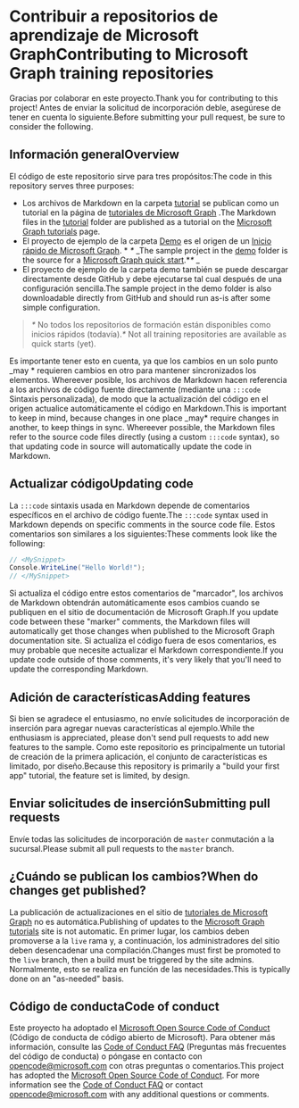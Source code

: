 # <a name="contributing-to-microsoft-graph-training-repositories"></a><span data-ttu-id="a56a9-101">Contribuir a repositorios de aprendizaje de Microsoft Graph</span><span class="sxs-lookup"><span data-stu-id="a56a9-101">Contributing to Microsoft Graph training repositories</span></span>

<span data-ttu-id="a56a9-102">Gracias por colaborar en este proyecto.</span><span class="sxs-lookup"><span data-stu-id="a56a9-102">Thank you for contributing to this project!</span></span> <span data-ttu-id="a56a9-103">Antes de enviar la solicitud de incorporación deble, asegúrese de tener en cuenta lo siguiente.</span><span class="sxs-lookup"><span data-stu-id="a56a9-103">Before submitting your pull request, be sure to consider the following.</span></span>

## <a name="overview"></a><span data-ttu-id="a56a9-104">Información general</span><span class="sxs-lookup"><span data-stu-id="a56a9-104">Overview</span></span>

<span data-ttu-id="a56a9-105">El código de este repositorio sirve para tres propósitos:</span><span class="sxs-lookup"><span data-stu-id="a56a9-105">The code in this repository serves three purposes:</span></span>

- <span data-ttu-id="a56a9-106">Los archivos de Markdown en la carpeta [tutorial](/tutorial) se publican como un tutorial en la página de [tutoriales de Microsoft Graph](https://docs.microsoft.com/graph/tutorials) .</span><span class="sxs-lookup"><span data-stu-id="a56a9-106">The Markdown files in the [tutorial](/tutorial) folder are published as a tutorial on the [Microsoft Graph tutorials](https://docs.microsoft.com/graph/tutorials) page.</span></span>
- <span data-ttu-id="a56a9-107">El proyecto de ejemplo de la carpeta [Demo](/demo) es el origen de un [Inicio rápido de Microsoft Graph](https://developer.microsoft.com/graph/quick-start). \* *\** _</span><span class="sxs-lookup"><span data-stu-id="a56a9-107">The sample project in the [demo](/demo) folder is the source for a [Microsoft Graph quick start](https://developer.microsoft.com/graph/quick-start).\**\** _</span></span>
- <span data-ttu-id="a56a9-108">El proyecto de ejemplo de la carpeta demo también se puede descargar directamente desde GitHub y debe ejecutarse tal cual después de una configuración sencilla.</span><span class="sxs-lookup"><span data-stu-id="a56a9-108">The sample project in the demo folder is also downloadable directly from GitHub and should run as-is after some simple configuration.</span></span>

> <span data-ttu-id="a56a9-109">_*\**_ No todos los repositorios de formación están disponibles como inicios rápidos (todavía).</span><span class="sxs-lookup"><span data-stu-id="a56a9-109">_*\**_ Not all training repositories are available as quick starts (yet).</span></span>

<span data-ttu-id="a56a9-110">Es importante tener esto en cuenta, ya que los cambios en un solo punto _may \* requieren cambios en otro para mantener sincronizados los elementos. Whereever posible, los archivos de Markdown hacen referencia a los archivos de código fuente directamente (mediante una `:::code` Sintaxis personalizada), de modo que la actualización del código en el origen actualice automáticamente el código en Markdown.</span><span class="sxs-lookup"><span data-stu-id="a56a9-110">This is important to keep in mind, because changes in one place _may\* require changes in another, to keep things in sync. Whereever possible, the Markdown files refer to the source code files directly (using a custom `:::code` syntax), so that updating code in source will automatically update the code in Markdown.</span></span>

## <a name="updating-code"></a><span data-ttu-id="a56a9-111">Actualizar código</span><span class="sxs-lookup"><span data-stu-id="a56a9-111">Updating code</span></span>

<span data-ttu-id="a56a9-112">La `:::code` sintaxis usada en Markdown depende de comentarios específicos en el archivo de código fuente.</span><span class="sxs-lookup"><span data-stu-id="a56a9-112">The `:::code` syntax used in Markdown depends on specific comments in the source code file.</span></span> <span data-ttu-id="a56a9-113">Estos comentarios son similares a los siguientes:</span><span class="sxs-lookup"><span data-stu-id="a56a9-113">These comments look like the following:</span></span>

```csharp
// <MySnippet>
Console.WriteLine("Hello World!");
// </MySnippet>
```

<span data-ttu-id="a56a9-114">Si actualiza el código entre estos comentarios de "marcador", los archivos de Markdown obtendrán automáticamente esos cambios cuando se publiquen en el sitio de documentación de Microsoft Graph.</span><span class="sxs-lookup"><span data-stu-id="a56a9-114">If you update code between these "marker" comments, the Markdown files will automatically get those changes when published to the Microsoft Graph documentation site.</span></span> <span data-ttu-id="a56a9-115">Si actualiza el código fuera de esos comentarios, es muy probable que necesite actualizar el Markdown correspondiente.</span><span class="sxs-lookup"><span data-stu-id="a56a9-115">If you update code outside of those comments, it's very likely that you'll need to update the corresponding Markdown.</span></span>

## <a name="adding-features"></a><span data-ttu-id="a56a9-116">Adición de características</span><span class="sxs-lookup"><span data-stu-id="a56a9-116">Adding features</span></span>

<span data-ttu-id="a56a9-117">Si bien se agradece el entusiasmo, no envíe solicitudes de incorporación de inserción para agregar nuevas características al ejemplo.</span><span class="sxs-lookup"><span data-stu-id="a56a9-117">While the enthusiasm is appreciated, please don't send pull requests to add new features to the sample.</span></span> <span data-ttu-id="a56a9-118">Como este repositorio es principalmente un tutorial de creación de la primera aplicación, el conjunto de características es limitado, por diseño.</span><span class="sxs-lookup"><span data-stu-id="a56a9-118">Because this repository is primarily a "build your first app" tutorial, the feature set is limited, by design.</span></span>

## <a name="submitting-pull-requests"></a><span data-ttu-id="a56a9-119">Enviar solicitudes de inserción</span><span class="sxs-lookup"><span data-stu-id="a56a9-119">Submitting pull requests</span></span>

<span data-ttu-id="a56a9-120">Envíe todas las solicitudes de incorporación de `master` conmutación a la sucursal.</span><span class="sxs-lookup"><span data-stu-id="a56a9-120">Please submit all pull requests to the `master` branch.</span></span>

## <a name="when-do-changes-get-published"></a><span data-ttu-id="a56a9-121">¿Cuándo se publican los cambios?</span><span class="sxs-lookup"><span data-stu-id="a56a9-121">When do changes get published?</span></span>

<span data-ttu-id="a56a9-122">La publicación de actualizaciones en el sitio de [tutoriales de Microsoft Graph](https://docs.microsoft.com/graph/tutorials) no es automática.</span><span class="sxs-lookup"><span data-stu-id="a56a9-122">Publishing of updates to the [Microsoft Graph tutorials](https://docs.microsoft.com/graph/tutorials) site is not automatic.</span></span> <span data-ttu-id="a56a9-123">En primer lugar, los cambios deben promoverse a la `live` rama y, a continuación, los administradores del sitio deben desencadenar una compilación.</span><span class="sxs-lookup"><span data-stu-id="a56a9-123">Changes must first be promoted to the `live` branch, then a build must be triggered by the site admins.</span></span> <span data-ttu-id="a56a9-124">Normalmente, esto se realiza en función de las necesidades.</span><span class="sxs-lookup"><span data-stu-id="a56a9-124">This is typically done on an "as-needed" basis.</span></span>

## <a name="code-of-conduct"></a><span data-ttu-id="a56a9-125">Código de conducta</span><span class="sxs-lookup"><span data-stu-id="a56a9-125">Code of conduct</span></span>

<span data-ttu-id="a56a9-p106">Este proyecto ha adoptado el [Microsoft Open Source Code of Conduct](https://opensource.microsoft.com/codeofconduct/) (Código de conducta de código abierto de Microsoft). Para obtener más información, consulte las [Code of Conduct FAQ](https://opensource.microsoft.com/codeofconduct/faq/) (Preguntas más frecuentes del código de conducta) o póngase en contacto con [opencode@microsoft.com](mailto:opencode@microsoft.com) con otras preguntas o comentarios.</span><span class="sxs-lookup"><span data-stu-id="a56a9-p106">This project has adopted the [Microsoft Open Source Code of Conduct](https://opensource.microsoft.com/codeofconduct/). For more information see the [Code of Conduct FAQ](https://opensource.microsoft.com/codeofconduct/faq/) or contact [opencode@microsoft.com](mailto:opencode@microsoft.com) with any additional questions or comments.</span></span>
